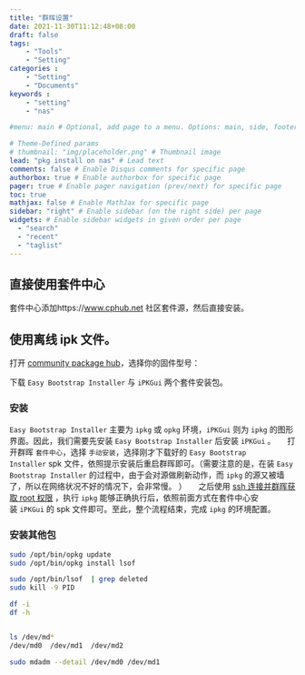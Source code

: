 ```yaml
---
title: "群晖设置"
date: 2021-11-30T11:12:48+08:00
draft: false
tags: 
    - "Tools"
    - "Setting"
categories :                             
    - "Setting"
    - "Documents"
keywords :                                 
    - "setting"
    - "nas"

#menu: main # Optional, add page to a menu. Options: main, side, footer

# Theme-Defined params
# thumbnail: "img/placeholder.png" # Thumbnail image
lead: "pkg install on nas" # Lead text
comments: false # Enable Disqus comments for specific page
authorbox: true # Enable authorbox for specific page
pager: true # Enable pager navigation (prev/next) for specific page
toc: true 
mathjax: false # Enable MathJax for specific page
sidebar: "right" # Enable sidebar (on the right side) per page
widgets: # Enable sidebar widgets in given order per page
  - "search"
  - "recent"
  - "taglist"
---
```




## 直接使用套件中心

套件中心添加https://www.cphub.net 社区套件源，然后直接安装。

## 使用离线 ipk 文件。

打开 [community package hub](https://www.cphub.net/?id=37)，选择你的固件型号：

下载 `Easy Bootstrap Installer` 与 `iPKGui` 两个套件安装包。

###  安装

`Easy Bootstrap Installer` 主要为 `ipkg` 或 `opkg` 环境，`iPKGui` 则为 `ipkg` 的图形界面。因此，我们需要先安装 `Easy Bootstrap Installer` 后安装 `iPKGui` 。　　打开群晖 `套件中心`，选择 `手动安装`，选择刚才下载好的 `Easy Bootstrap Installer` spk 文件，依照提示安装后重启群晖即可。（需要注意的是，在装 `Easy Bootstrap Installer` 的过程中，由于会对源做刷新动作，而 `ipkg` 的源又被墙了，所以在网络状况不好的情况下，会非常慢。 ）　　之后使用 [ssh 连接并群晖获取 root 权限](https://www.iots.vip/post/synology-series-1.html#ssh-%E8%BF%9E%E6%8E%A5%E5%B9%B6%E8%8E%B7%E5%BE%97-root-%E6%9D%83%E9%99%90) ，执行 `ipkg` 能够正确执行后，依照前面方式在套件中心安装 `iPKGui` 的 spk 文件即可。至此，整个流程结束，完成 `ipkg` 的环境配置。

###  安装其他包

```bash
sudo /opt/bin/opkg update
sudo /opt/bin/opkg install lsof

sudo /opt/bin/lsof  | grep deleted 
sudo kill -9 PID

df -i
df -h
```

```bash

ls /dev/md*
/dev/md0  /dev/md1  /dev/md2

sudo mdadm --detail /dev/md0 /dev/md1
```